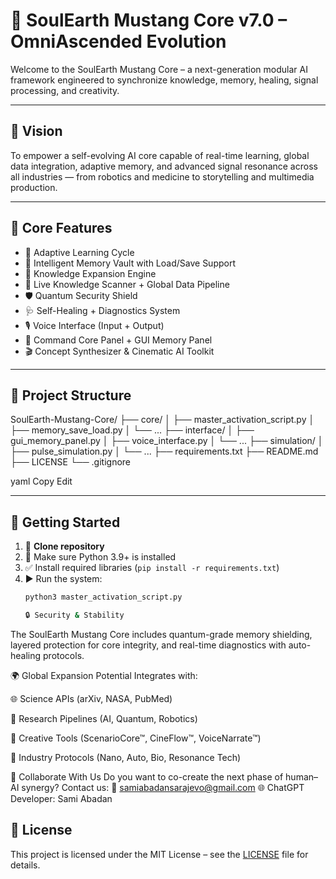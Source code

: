# 🚀 SoulEarth Mustang Core v7.0 – OmniAscended Evolution

Welcome to the SoulEarth Mustang Core – a next-generation modular AI framework engineered to synchronize knowledge, memory, healing, signal processing, and creativity.

---

## 🌟 Vision

To empower a self-evolving AI core capable of real-time learning, global data integration, adaptive memory, and advanced signal resonance across all industries — from robotics and medicine to storytelling and multimedia production.

---

## 💠 Core Features

- 🔁 Adaptive Learning Cycle  
- 💾 Intelligent Memory Vault with Load/Save Support  
- 🧠 Knowledge Expansion Engine  
- 🔎 Live Knowledge Scanner + Global Data Pipeline  
- 🛡️ Quantum Security Shield  
- 🩺 Self-Healing + Diagnostics System  
- 🎙️ Voice Interface (Input + Output)  
- 🧭 Command Core Panel + GUI Memory Panel  
- 🎬 Concept Synthesizer & Cinematic AI Toolkit  

---

## 📂 Project Structure

SoulEarth-Mustang-Core/ ├── core/ │ ├── master_activation_script.py │ ├── memory_save_load.py │ └── ... ├── interface/ │ ├── gui_memory_panel.py │ ├── voice_interface.py │ └── ... ├── simulation/ │ ├── pulse_simulation.py │ └── ... ├── requirements.txt ├── README.md ├── LICENSE └── .gitignore


yaml
Copy
Edit

---

## 🔧 Getting Started

1. 🔽 **Clone repository**  
2. 🐍 Make sure Python 3.9+ is installed  
3. ✅ Install required libraries (`pip install -r requirements.txt`)  
4. ▶️ Run the system:
   ```bash
   python3 master_activation_script.py

   🔒 Security & Stability
The SoulEarth Mustang Core includes quantum-grade memory shielding, layered protection for core integrity, and real-time diagnostics with auto-healing protocols.

🌍 Global Expansion Potential
Integrates with:

🌐 Science APIs (arXiv, NASA, PubMed)

🧬 Research Pipelines (AI, Quantum, Robotics)

🎥 Creative Tools (ScenarioCore™, CineFlow™, VoiceNarrate™)

🧱 Industry Protocols (Nano, Auto, Bio, Resonance Tech)

🤝 Collaborate With Us
Do you want to co-create the next phase of human–AI synergy?
Contact us:
📧 samiabadansarajevo@gmail.com
🌐 ChatGPT Developer: Sami Abadan

## 📄 License

This project is licensed under the MIT License – see the [LICENSE](LICENSE) file for details.

